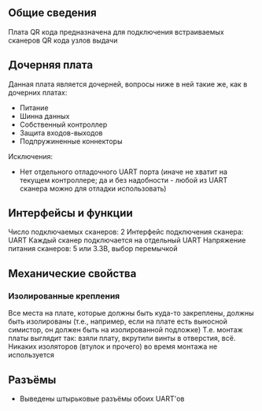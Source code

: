 ## Общие сведения
Плата QR кода предназначена для подключения встраиваемых сканеров QR кода узлов
выдачи

## Дочерняя плата
Данная плата является дочерней, вопросы ниже в ней такие же, как в дочерних
платах:
- Питание
- Шинна данных
- Собственный контроллер
- Защита входов-выходов
- Подпружиненные коннекторы

Исключения:
- Нет отдельного отладочного UART порта (иначе не хватит на текущем
  контроллере; да и без надобности - любой из UART сканера можно для отладки
  использовать)

## Интерфейсы и функции
Число подключаемых сканеров: 2
Интерфейс подключения сканера: UART
    Каждый сканер подключается на отдельный UART
Напряжение питания сканеров: 5 или 3.3В, выбор перемычкой

## Механические свойства
### Изолированные крепления
Все места на плате, которые должны быть куда-то закреплены, должны быть
изолированы (т.е., например, если на плате есть выносной симистор, он должен
быть на изолированной подложке)
Т.е. монтаж платы выглядит так: взяли плату, вкрутили винты в отверстия, всё.
Никаких изоляторов (втулок и прочего) во время монтажа не используется

## Разъёмы
- Выведены штырьковые разъёмы обоих UART'ов
